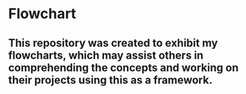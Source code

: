 # Flowchart
## This repository was created to exhibit my flowcharts, which may assist others in comprehending the concepts and working on their projects using this as a framework.
